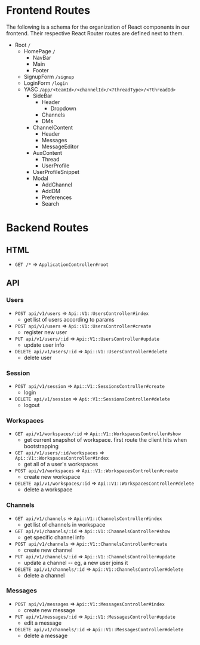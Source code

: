 # Frontend Routes

The following is a schema for the organization of React components in our frontend. Their respective React Router routes are defined next to them.

* Root `/`
	* HomePage `/`
		* NavBar
		* Main
		* Footer
	* SignupForm `/signup`
	* LoginForm `/login`
	* YASC `/app/<teamId>/<channelId>/<?threadType>/<?threadId>`
		* SideBar
			* Header
				* Dropdown
			* Channels
			* DMs
		* ChannelContent
			* Header
			* Messages
			* MessageEditor
		* AuxContent
			* Thread
			* UserProfile
		* UserProfileSnippet
		* Modal
			* AddChannel
			* AddDM
			* Preferences
			* Search

# Backend Routes

## HTML

* `GET /*` => `ApplicationController#root`

## API

### Users
* `POST api/v1/users` => `Api::V1::UsersController#index`
	* get list of users according to params
* `POST api/v1/users` => `Api::V1::UsersController#create`
	* register new user
* `PUT api/v1/users/:id` => `Api::V1::UsersController#update`
	* update user info
* `DELETE api/v1/users/:id` => `Api::V1::UsersController#delete`
	* delete user

### Session
* `POST api/v1/session` => `Api::V1::SessionsController#create`
	* login
* `DELETE api/v1/session` => `Api::V1::SessionsController#delete`
	* logout

### Workspaces
* `GET api/v1/workspaces/:id` => `Api::V1::WorkspacesController#show`
	* get current snapshot of workspace. first route the client hits when bootstrapping
* `GET api/v1/users/:id/workspaces` => `Api::V1::WorkspacesController#index`
	* get all of a user's workspaces
* `POST api/v1/workspaces` => `Api::V1::WorkspacesController#create`
	* create new workspace
* `DELETE api/v1/workspaces/:id` => `Api::V1::WorkspacesController#delete`
	* delete a workspace

### Channels
* `GET api/v1/channels` => `Api::V1::ChannelsController#index`
	* get list of channels in workspace
* `GET api/v1/channels/:id` => `Api::V1::ChannelsController#show`
	* get specific channel info
* `POST api/v1/channels` => `Api::V1::ChannelsController#create`
	* create new channel
* `PUT api/v1/channels/:id` => `Api::V1::ChannelsController#update`
	* update a channel -- eg, a new user joins it
* `DELETE api/v1/channels/:id` => `Api::V1::ChannelsController#delete`
	* delete a channel

### Messages
* `POST api/v1/messages` => `Api::V1::MessagesController#index`
	* create new message
* `PUT api/v1/messages/:id` => `Api::V1::MessagesController#update`
	* edit a message
* `DELETE api/v1/channels/:id` => `Api::V1::MessagesController#delete`
	* delete a message